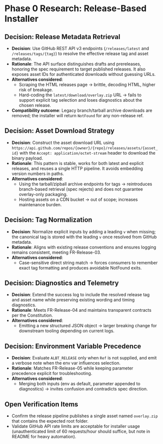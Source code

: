 # Phase 0 Research: Release-Based Installer

## Decision: Release Metadata Retrieval
- **Decision**: Use GitHub REST API v3 endpoints (`/releases/latest` and `/releases/tags/{tag}`) to resolve the effective release tag and asset metadata.
- **Rationale**: The API surface distinguishes drafts and prereleases, honoring the spec requirement to target published releases. It also exposes asset IDs for authenticated downloads without guessing URLs.
- **Alternatives considered**:
  - Scraping the HTML releases page → brittle, decoding HTML, higher risk of breakage.
  - Hard-coding the `latest/download/overlay.zip` URL → fails to support explicit tag selection and loses diagnostics about the chosen release.
- **Compatibility outcome**: Legacy branch/tarball archive downloads are removed; the installer will return `NotFound` for any non-release ref.

## Decision: Asset Download Strategy
- **Decision**: Construct the asset download URL using `https://api.github.com/repos/{owner}/{repo}/releases/assets/{asset_id}` with the `Accept: application/octet-stream` header to download the binary payload.
- **Rationale**: This pattern is stable, works for both latest and explicit releases, and reuses a single HTTP pipeline. It avoids embedding version numbers in paths.
- **Alternatives considered**:
  - Using the tarball/zipball archive endpoints for tags → reintroduces branch-based retrieval (spec rejects) and does not guarantee overlay-only packaging.
  - Hosting assets on a CDN bucket → out of scope; increases maintenance burden.

## Decision: Tag Normalization
- **Decision**: Normalize explicit inputs by adding a leading `v` when missing; the canonical tag is stored with the leading `v` once resolved from GitHub metadata.
- **Rationale**: Aligns with existing release conventions and ensures logging remains consistent, meeting FR-Release-03.
- **Alternatives considered**:
  - Case-sensitive direct string match → forces consumers to remember exact tag formatting and produces avoidable NotFound exits.

## Decision: Diagnostics and Telemetry
- **Decision**: Extend the success log to include the resolved release tag and asset name while preserving existing wording and timing diagnostics.
- **Rationale**: Meets FR-Release-04 and maintains transparent contracts per the Constitution.
- **Alternatives considered**:
  - Emitting a new structured JSON object → larger breaking change for downstream tooling depending on current logs.

## Decision: Environment Variable Precedence
- **Decision**: Evaluate `ALBT_RELEASE` only when `Ref` is not supplied, and emit a verbose note when the env var influences selection.
- **Rationale**: Matches FR-Release-05 while keeping parameter precedence explicit for troubleshooting.
- **Alternatives considered**:
  - Merging both inputs (env as default, parameter appended to diagnostics) → invites confusion and contradicts spec direction.

## Open Verification Items
- Confirm the release pipeline publishes a single asset named `overlay.zip` that contains the expected root folder.
- Validate GitHub API rate limits are acceptable for installer usage (unauthenticated limit of 60 requests/hour should suffice, but note in README for heavy automation).
